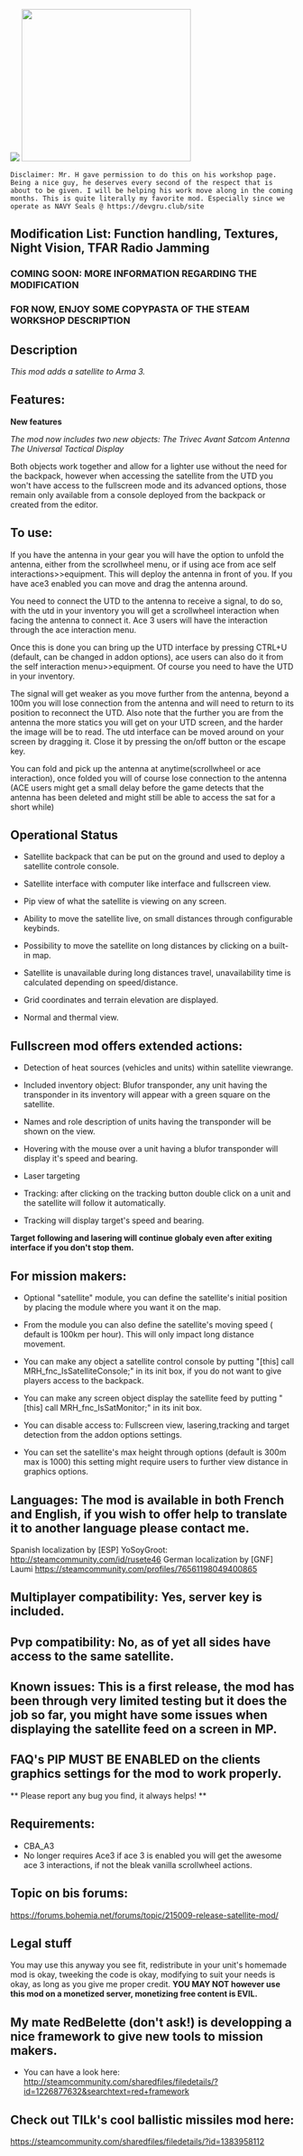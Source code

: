 <img src="images/laptop.jpg"></img>
<img src="images/tablet.jpg" height="270px" width="300px"></img>

``
Disclaimer: Mr. H gave permission to do this on his workshop page. Being a nice guy, he deserves every second of the respect that is about to be given. I will be helping his work move along in the coming months. This is quite literally my favorite mod.
Especially since we operate as NAVY Seals @ https://devgru.club/site
``
## Modification List: Function handling, Textures, Night Vision, TFAR Radio Jamming

### COMING SOON: MORE INFORMATION REGARDING THE MODIFICATION

### FOR NOW, ENJOY SOME COPYPASTA OF THE STEAM WORKSHOP DESCRIPTION

## Description


*This mod adds a satellite to Arma 3.*

## Features:

**New features**

_The mod now includes two new objects:_
*The Trivec Avant Satcom Antenna*
*The Universal Tactical Display*

Both objects work together and allow for a lighter use without the need for the backpack, however when accessing the satellite from the UTD you won't have access to the fullscreen mode and its advanced options, those remain only available from a console deployed from the backpack or created from the editor.

## To use:

If you have the antenna in your gear you will have the option to unfold the antenna, either from the scrollwheel menu, or if using ace from ace self interactions>>equipment.
This will deploy the antenna in front of you. If you have ace3 enabled you can move and drag the antenna around.

You need to connect the UTD to the antenna to receive a signal, to do so, with the utd in your inventory you will get a scrollwheel interaction when facing the antenna to connect it. Ace 3 users will have the interaction through the ace interaction menu.

Once this is done you can bring up the UTD interface by pressing CTRL+U (default, can be changed in addon options), ace users can also do it from the self interaction menu>>equipment. Of course you need to have the UTD in your inventory.

The signal will get weaker as you move further from the antenna, beyond a 100m you will lose connection from the antenna and will need to return to its position to reconnect the UTD. Also note that the further you are from the antenna the more statics you will get on your UTD screen, and the harder the image will be to read.
The utd interface can be moved around on your screen by dragging it. Close it by pressing the on/off button or the escape key.

You can fold and pick up the antenna at anytime(scrollwheel or ace interaction), once folded you will of course lose connection to the antenna (ACE users might get a small delay before the game detects that the antenna has been deleted and might still be able to access the sat for a short while)

## Operational Status

- Satellite backpack that can be put on the ground and used to deploy a satellite controle console.

- Satellite interface with computer like interface and fullscreen view.

- Pip view of what the satellite is viewing on any screen.

- Ability to move the satellite live, on small distances through configurable keybinds.

- Possibility to move the satellite on long distances by clicking on a built-in map.

- Satellite is unavailable during long distances travel, unavailability time is calculated depending on speed/distance.

- Grid coordinates and terrain elevation are displayed.

- Normal and thermal view.

## Fullscreen mod offers extended actions:

- Detection of heat sources (vehicles and units) within satellite viewrange.

- Included inventory object: Blufor transponder, any unit having the transponder in its inventory will appear with a green square on the satellite.

- Names and role description of units having the transponder will be shown on the view.

- Hovering with the mouse over a unit having a blufor transponder will display it's speed and bearing.

- Laser targeting

- Tracking: after clicking on the tracking button double click on a unit and the satellite will follow it automatically.

- Tracking will display target's speed and bearing.

**Target following and lasering will continue globaly even after exiting interface if you don't stop them.**

## For mission makers:

- Optional "satellite" module, you can define the satellite's initial position by placing the module where you want it on the map.

- From the module you can also define the satellite's moving speed ( default is 100km per hour). This will only impact long distance movement.

- You can make any object a satellite control console by putting "[this] call MRH_fnc_IsSatelliteConsole;" in its init box, if you do not want to give players access to the backpack.

- You can make any screen object display the satellite feed by putting "[this] call MRH_fnc_IsSatMonitor;" in its init box.

- You can disable access to: Fullscreen view, lasering,tracking and target detection from the addon options settings.

- You can set the satellite's max height through options (default is 300m max is 1000) this setting might require users to further view distance in graphics options.

## Languages: The mod is available in both French and English, if you wish to offer help to translate it to another language please contact me.
Spanish localization by [ESP] YoSoyGroot:
http://steamcommunity.com/id/rusete46
German localization by [GNF] Laumi
https://steamcommunity.com/profiles/76561198049400865

## Multiplayer compatibility: Yes, server key is included.
## Pvp compatibility: No, as of yet all sides have access to the same satellite.

## Known issues: This is a first release, the mod has been through very limited testing but it does the job so far, you might have some issues when displaying the satellite feed on a screen in MP.

## FAQ's PIP MUST BE ENABLED on the clients graphics settings for the mod to work properly.

** Please report any bug you find, it always helps! **

## Requirements:
- CBA_A3
- No longer requires Ace3 if ace 3 is enabled you will get the awesome ace 3 interactions, if not the bleak vanilla scrollwheel actions.

## Topic on bis forums:
https://forums.bohemia.net/forums/topic/215009-release-satellite-mod/

## Legal stuff
You may use this anyway you see fit, redistribute in your unit's homemade mod is okay, tweeking the code is okay, modifying to suit your needs is okay, as long as you give me proper credit.
**YOU MAY NOT however use this mod on a monetized server, monetizing free content is EVIL.**

## My mate RedBelette (don't ask!) is developping a nice framework to give new tools to mission makers.
- You can have a look here: http://steamcommunity.com/sharedfiles/filedetails/?id=1226877632&searchtext=red+framework

## Check out TILk's cool ballistic missiles mod here:
 https://steamcommunity.com/sharedfiles/filedetails/?id=1383958112
